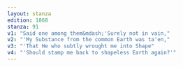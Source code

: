 ```yaml
---
layout: stanza
edition: 1868
stanza: 91
v1: "Said one among them&mdash;'Surely not in vain,"
v2: "'My Substance from the common Earth was ta'en,"
v3: "'That He who subtly wrought me into Shape"
v4: "'Should stamp me back to shapeless Earth again?'"
---
```

